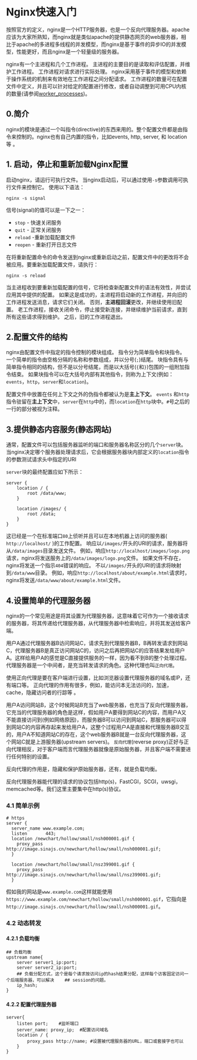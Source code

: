 # Nginx快速入门

按照官方的定义，nginx是一个HTTP服务器，也是一个反向代理服务器。apache应该为大家所熟知，而nginx就是类似apache的提供静态网页的web服务器，相比于apache的多进程多线程的并发模型，而nginx是基于事件的异步IO的并发模型，性能更好，而且nginx是一个轻量级的服务器。 

nginx有一个主进程和几个工作进程。 主进程的主要目的是读取和评估配置，并维护工作进程。 工作进程对请求进行实际处理。 nginx采用基于事件的模型和依赖于操作系统的机制来有效地在工作进程之间分配请求。 工作进程的数量可在配置文件中定义，并且可以针对给定的配置进行修改，或者自动调整到可用CPU内核的数量(请参阅[worker_processes](http://nginx.org/en/docs/ngx_core_module.html#worker_processes))。 

## 0.简介

nginx的模块是通过一个叫指令(directive)的东西来用的。整个配置文件都是由指令来控制的。nginx也有自己内置的指令，比如events, http, server, 和 location等 。

## 1. 启动，停止和重新加载Nginx配置

启动nginx，请运行可执行文件。 当nginx启动后，可以通过使用`-s`参数调用可执行文件来控制它。 使用以下语法： 

```nginx -s signal```

信号(signal)的值可以是一下之一：

* `stop` - 快速关闭服务
* `quit` - 正常关闭服务
* `reload` -重新加载配置文件
* `reopen` - 重新打开日志文件

在将重新配置命令的命令发送到nginx或重新启动之前，配置文件中的更改将不会被应用。要重新加载配置文件，请执行：

`nginx -s reload`

当主进程收到要重新加载配置的信号，它将检查新配置文件的语法有效性，并尝试应用其中提供的配置。 如果这是成功的，主进程将启动新的工作进程，并向旧的工作进程发送消息，请求它们关闭。 否则，**主进程回滚**更改，并继续使用旧配置。 老工作进程，接收关闭命令，停止接受新连接，并继续维护当前请求，直到所有这些请求得到维护。 之后，旧的工作进程退出。 

## 2.配置文件的结构

nginx由配置文件中指定的指令控制的模块组成。 指令分为简单指令和块指令。 一个简单的指令由空格分隔的名称和参数组成，并以分号(`;`)结尾。 块指令具有与简单指令相同的结构，但不是以分号结尾，而是以大括号(`{`和`}`)包围的一组附加指令结束。 如果块指令可以在大括号内部有其他指令，则称为上下文(例如：`events`，`http`，`server`和`location`)。 

配置文件中放置在任何上下文之外的伪指令都被认为是**主上下文**。 `events` 和`http`指令驻留在**主上下文**中，`server`在`http`中的，而`location`在`http`块中。`#`号之后的一行的部分被视为注释。

## 3.提供静态内容服务(静态网站)

通常，配置文件可以包括服务器监听的端口和服务器名称区分的几个`server`块。当nginx决定哪个服务器处理请求后，它会根据服务器块内部定义的`location`指令的参数测试请求头中指定的URI 

`server`块的最终配置应如下所示：

```
server {
    location / {
        root /data/www;
    }

    location /images/ {
        root /data;
    }
}
```

这已经是一个在标准端口`80`上侦听并且可以在本地机器上访问的服务器( `http://localhost/` )的工作配置。 响应以`/images/`开头的URI的请求，服务器将从`/data/images`目录发送文件。 例如，响应`http://localhost/images/logo.png`请求，nginx将发送服务上的`/data/images/logo.png`文件。 如果文件不存在，nginx将发送一个指示`404`错误的响应。 不以`/images/`开头的URI的请求将映射到`/data/www`目录。 例如，响应`http://localhost/about/example.html`请求时，nginx将发送`/data/www/about/example.html`文件。

## 4.设置简单的代理服务器

nginx的一个常见用途是将其设置为代理服务器，这意味着它可作为一个接收请求的服务器，将其传递给代理服务器，从代理服务器中检索响应，并将其发送给客户端。 

用户A通过代理服务器B访问网站C，请求先到代理服务器B，B再转发请求到网站C，代理服务器B是真正访问网站C的，访问之后再把网站C的应答结果发给用户A。这样给用户A的感觉是C直接提供服务的一样，因为看不到B的整个处理过程。代理服务器是一个中间者，是充当转发请求的角色。这种代理也叫`正向代理`。 

使用正向代理是要在客户端进行设置，比如浏览器设置代理服务器的域名或IP，还有端口等。 正向代理的作用有很多，例如，能访问本无法访问的，加速，cache，隐藏访问者的行踪等 。

用户A访问网站B，这个时候网站B充当了web服务器，也充当了反向代理服务器，它充当的代理服务器的角色是这样，假如用户A要得到网站C的内容，而用户A又不能直接访问到(例如网络原因)，而服务器B可以访问到网站C，那服务器可以得到网站C的内容再存起来发给用户A，这整个过程用户A是直接和代理服务器B交互的，用户A不知道网站C的存在，这个web服务器B就是一台反向代理服务器，这个网站C就是上游服务器(upstream servers)。 `反向代理`(reverse proxy)正好与正向代理相反，对于客户端而言代理服务器就像是原始服务器，并且客户端不需要进行任何特别的设置。 

反向代理的作用是，隐藏和保护原始服务器，还有，就是负载均衡。 

反向代理服务器能代理的请求的协议包括http(s)，FastCGI，SCGI，uwsgi，memcached等。我们这里主要集中在http(s)协议。

### 4.1 简单示例 

```
# https
server {
  server_name www.example.com;
  listen       443;
  location /newchart/hollow/small/nsh000001.gif {
    proxy_pass http://image.sinajs.cn/newchart/hollow/small/nsh000001.gif;
  }

  location /newchart/hollow/small/nsz399001.gif {
    proxy_pass http://image.sinajs.cn/newchart/hollow/small/nsz399001.gif;
  }
```

假如我的网站是`www.example.com`这样就能使用`https://www.example.com/newchart/hollow/small/nsh000001.gif`，它指向是`http://image.sinajs.cn/newchart/hollow/small/nsh000001.gif`。

### 4.2 动态转发

#### 4.2.1 负载均衡

```shell
## 负载均衡
upstream name{
    server server1_ip:port;
    server server2_ip:port;
    ## 负载分配方式，这个是每个请求按访问ip的hash结果分配，这样每个访客固定访问一个后端服务器，可以解决	  ## session的问题。
    ip_hash;
}
```

#### 4.2.2 配置代理服务器

```shell
server{
    listen port;	#监听端口
    server_name: proxy_ip;	#配置访问域名
    location / {
        proxy_pass http://name;	#设置被代理服务器的URL，端口或套接字也可以
    }
}
```

